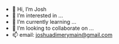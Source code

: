 - 👋 Hi, I’m Josh
- 👀 I’m interested in ...
- 🌱 I’m currently learning ...
- 💞️ I’m looking to collaborate on ...
- 📫 email: joshuadimerymain@gmail.com

<!---
Whisian/Whisian is a ✨ special ✨ repository because its `README.md` (this file) appears on your GitHub profile.
You can click the Preview link to take a look at your changes.
--->
